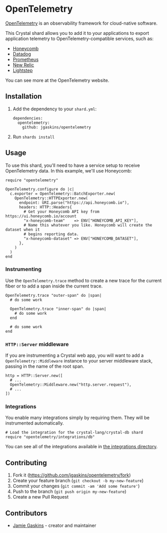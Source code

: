 # OpenTelemetry

[OpenTelemetry](https://opentelemetry.io) is an observability framework for cloud-native software.

This Crystal shard allows you to add it to your applications to export application telemetry to OpenTelemetry-compatible services, such as:

- [Honeycomb](https://honeycomb.io)
- [Datadog](https://www.datadoghq.com)
- [Prometheus](https://prometheus.io)
- [New Relic](https://newrelic.com/)
- [Lightstep](https://lightstep.com)

You can see more at the OpenTelemetry website.

## Installation

1. Add the dependency to your `shard.yml`:

   ```
   dependencies:
     opentelemetry:
       github: jgaskins/opentelemetry
   ```

2. Run `shards install`

## Usage

To use this shard, you'll need to have a service setup to receive OpenTelemetry data. In this example, we'll use Honeycomb:

```crystal
require "opentelemetry"

OpenTelemetry.configure do |c|
  c.exporter = OpenTelemetry::BatchExporter.new(
    OpenTelemetry::HTTPExporter.new(
      endpoint: URI.parse("https://api.honeycomb.io"),
      headers: HTTP::Headers{
        # Get your Honeycomb API key from https://ui.honeycomb.io/account
        "x-honeycomb-team"    => ENV["HONEYCOMB_API_KEY"],
        # Name this whatever you like. Honeycomb will create the dataset when it
        # begins reporting data.
        "x-honeycomb-dataset" => ENV["HONEYCOMB_DATASET"],
      },
    )
  )
end
```

### Instrumenting

Use the `OpenTelemetry.trace` method to create a new trace for the current fiber or to add a span inside the current trace.

```crystal
OpenTelemetry.trace "outer-span" do |span|
  # do some work

  OpenTelemetry.trace "inner-span" do |span|
    # do some work
  end

  # do some work
end
```

### `HTTP::Server` middleware

If you are instrumenting a Crystal web app, you will want to add a `OpenTelemetry::Middleware` instance to your server middleware stack, passing in the name of the root span.

```crystal
http = HTTP::Server.new([
  # ...
  OpenTelemetry::Middleware.new("http.server.request"),
  # ...
])
```

### Integrations

You enable many integrations simply by requiring them. They will be instrumented automatically.

```crystal
# Load the integration for the crystal-lang/crystal-db shard
require "opentelemetry/integrations/db"
```

You can see all of the integrations available in [the integrations directory](https://github.com/jgaskins/opentelemetry/tree/main/src/integrations).

## Contributing

1. Fork it (<https://github.com/jgaskins/opentelemetry/fork>)
2. Create your feature branch (`git checkout -b my-new-feature`)
3. Commit your changes (`git commit -am 'Add some feature'`)
4. Push to the branch (`git push origin my-new-feature`)
5. Create a new Pull Request

## Contributors

- [Jamie Gaskins](https://github.com/jgaskins) - creator and maintainer
